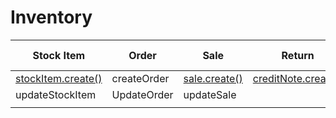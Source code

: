 # Inventory

|Stock Item | Order       | Sale        | Return | Purchase Order | Inward |
|----------|-------------|-------------|--------|----------------|--------|
| [stockItem.create()](api/stockItem/stockItem.spec.js#L11) | createOrder | [sale.create()](api/sale/sale.spec.js#L11) |[creditNote.create()](api/creditNote/creditNote.spec.js#L11)        |                |        |
|  updateStockItem       | UpdateOrder | updateSale  |        |                |        |
|        |               |             |             |        |                |        |
